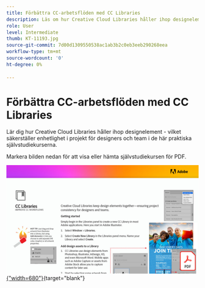 ```yaml
---
title: Förbättra CC-arbetsflöden med CC Libraries
description: Läs om hur Creative Cloud Libraries håller ihop designelement - och säkerställer enhetliga projekt för designers och team
role: User
level: Intermediate
thumb: KT-11193.jpg
source-git-commit: 7d00d1309550538ac1ab3b2c0eb3eeb290268eea
workflow-type: tm+mt
source-wordcount: '0'
ht-degree: 0%

---
```


# Förbättra CC-arbetsflöden med CC Libraries

Lär dig hur Creative Cloud Libraries håller ihop designelement - vilket säkerställer enhetlighet i projekt för designers och team i de här praktiska självstudiekurserna.

Markera bilden nedan för att visa eller hämta självstudiekursen för PDF.

[![Bild på första sidan av självstudiekursen](assets/Improveccworkflowswithcclibraries.jpg){&quot;width=680&quot;}](assets/ImproveCCWorkflowsCCLibraries.pdf){target=&quot;blank&quot;}
